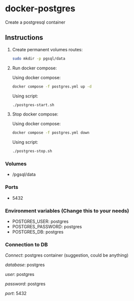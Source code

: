 # docker-postgres

Create a postgresql container

## Instructions

1. Create permanent volumes routes:

    ```bash
    sudo mkdir -p pgsql/data
     ```

2. Run docker compose:

    Using docker compose:

    ```bash
    docker compose -f postgres.yml up -d
    ```

    Using script:

    ```bash
    ./postgres-start.sh
    ```

4. Stop docker compose:

    Using docker compose:
    
    ```bash
    docker compose -f postgres.yml down
    ```
    Using script:
    ```bash
    ./postgres-stop.sh
    ```
### Volumes

* /pgsql/data

### Ports

* 5432

### Environment variables (Change this to your needs)

* POSTGRES_USER: postgres
* POSTGRES_PASSWORD: postgres
* POSTGRES_DB: postgres

### Connection to DB

*Connect*: postgres container    (suggestion, could be anything)

*database*: postgres

*user*: postgres

*password*: postgres

*port*: 5432
